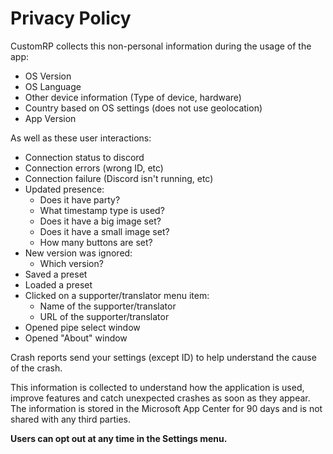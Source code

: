 # Privacy Policy
CustomRP collects this non-personal information during the usage of the app:
- OS Version
- OS Language
- Other device information (Type of device, hardware)
- Country based on OS settings (does not use geolocation)
- App Version

As well as these user interactions:
- Connection status to discord
- Connection errors (wrong ID, etc)
- Connection failure (Discord isn't running, etc)
- Updated presence:
  - Does it have party?
  - What timestamp type is used?
  - Does it have a big image set?
  - Does it have a small image set?
  - How many buttons are set?
- New version was ignored:
  - Which version?
- Saved a preset
- Loaded a preset
- Clicked on a supporter/translator menu item:
  - Name of the supporter/translator
  - URL of the supporter/translator
- Opened pipe select window
- Opened "About" window

Crash reports send your settings (except ID) to help understand the cause of the crash.

This information is collected to understand how the application is used, improve features and catch unexpected crashes as soon as they appear. The information is stored in the Microsoft App Center for 90 days and is not shared with any third parties.

**Users can opt out at any time in the Settings menu.**
